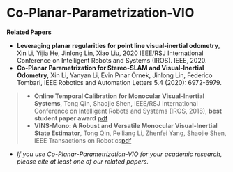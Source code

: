 # Co-Planar-Parametrization-VIO

**Related Papers**

* **Leveraging planar regularities for point line visual-inertial odometry**, Xin Li, Yijia He, Jinlong Lin, Xiao Liu, 2020 IEEE/RSJ International Conference on Intelligent Robots and Systems (IROS). IEEE, 2020.
* **Co-Planar Parametrization for Stereo-SLAM and Visual-Inertial Odometry**, Xin Li, Yanyan Li, Evin Pınar Örnek, Jinlong Lin, Federico Tombari, IEEE Robotics and Automation Letters 5.4 (2020): 6972-6979.


> * **Online Temporal Calibration for Monocular Visual-Inertial Systems**, Tong Qin, Shaojie Shen, IEEE/RSJ International Conference on Intelligent Robots and Systems (IROS, 2018), **best student paper award** [pdf](https://ieeexplore.ieee.org/abstract/document/8593603)
>* **VINS-Mono: A Robust and Versatile Monocular Visual-Inertial State Estimator**, Tong Qin, Peiliang Li, Zhenfei Yang, Shaojie Shen, IEEE Transactions on Robotics[pdf](https://ieeexplore.ieee.org/document/8421746/?arnumber=8421746&source=authoralert) 

* *If you use Co-Planar-Parametrization-VIO for your academic research, please cite at least one of our related papers.*

[comment]: <> (* [bib]&#40;https://github.com/HKUST-Aerial-Robotics/VINS-Mono/blob/master/support_files/paper_bib.txt&#41;)



[comment]: <> (# VINS-Mono)

[comment]: <> (## A Robust and Versatile Monocular Visual-Inertial State Estimator)

[comment]: <> (**11 Jan 2019**: An extension of **VINS**, which supports stereo cameras / stereo cameras + IMU / mono camera + IMU, is published at [VINS-Fusion]&#40;https://github.com/HKUST-Aerial-Robotics/VINS-Fusion&#41;)

[comment]: <> (**29 Dec 2017**: New features: Add map merge, pose graph reuse, online temporal calibration function, and support rolling shutter camera. Map reuse videos: )

[comment]: <> (<a href="https://www.youtube.com/embed/WDpH80nfZes" target="_blank"><img src="http://img.youtube.com/vi/WDpH80nfZes/0.jpg" )

[comment]: <> (alt="cla" width="240" height="180" border="10" /></a>)

[comment]: <> (<a href="https://www.youtube.com/embed/eINyJHB34uU" target="_blank"><img src="http://img.youtube.com/vi/eINyJHB34uU/0.jpg" )

[comment]: <> (alt="icra" width="240" height="180" border="10" /></a>)

[comment]: <> (VINS-Mono is a real-time SLAM framework for **Monocular Visual-Inertial Systems**. It uses an optimization-based sliding window formulation for providing high-accuracy visual-inertial odometry. It features efficient IMU pre-integration with bias correction, automatic estimator initialization, online extrinsic calibration, failure detection and recovery, loop detection, and global pose graph optimization, map merge, pose graph reuse, online temporal calibration, rolling shutter support. VINS-Mono is primarily designed for state estimation and feedback control of autonomous drones, but it is also capable of providing accurate localization for AR applications. This code runs on **Linux**, and is fully integrated with **ROS**. For **iOS** mobile implementation, please go to [VINS-Mobile]&#40;https://github.com/HKUST-Aerial-Robotics/VINS-Mobile&#41;.)

[comment]: <> (**Authors:** [Tong Qin]&#40;http://www.qintonguav.com&#41;, [Peiliang Li]&#40;https://github.com/PeiliangLi&#41;, [Zhenfei Yang]&#40;https://github.com/dvorak0&#41;, and [Shaojie Shen]&#40;http://www.ece.ust.hk/ece.php/profile/facultydetail/eeshaojie&#41; from the [HUKST Aerial Robotics Group]&#40;http://uav.ust.hk/&#41;)

[comment]: <> (**Videos:**)

[comment]: <> (<a href="https://www.youtube.com/embed/mv_9snb_bKs" target="_blank"><img src="http://img.youtube.com/vi/mv_9snb_bKs/0.jpg" )

[comment]: <> (alt="euroc" width="240" height="180" border="10" /></a>)

[comment]: <> (<a href="https://www.youtube.com/embed/g_wN0Nt0VAU" target="_blank"><img src="http://img.youtube.com/vi/g_wN0Nt0VAU/0.jpg" )

[comment]: <> (alt="indoor_outdoor" width="240" height="180" border="10" /></a>)

[comment]: <> (<a href="https://www.youtube.com/embed/I4txdvGhT6I" target="_blank"><img src="http://img.youtube.com/vi/I4txdvGhT6I/0.jpg" )

[comment]: <> (alt="AR_demo" width="240" height="180" border="10" /></a>)

[comment]: <> (EuRoC dataset;                  Indoor and outdoor performance;                         AR application;)

[comment]: <> (<a href="https://www.youtube.com/embed/2zE84HqT0es" target="_blank"><img src="http://img.youtube.com/vi/2zE84HqT0es/0.jpg" )

[comment]: <> (alt="MAV platform" width="240" height="180" border="10" /></a>)

[comment]: <> (<a href="https://www.youtube.com/embed/CI01qbPWlYY" target="_blank"><img src="http://img.youtube.com/vi/CI01qbPWlYY/0.jpg" )

[comment]: <> (alt="Mobile platform" width="240" height="180" border="10" /></a>)

[comment]: <> ( MAV application;               Mobile implementation &#40;Video link for mainland China friends: [Video1]&#40;http://www.bilibili.com/video/av10813254/&#41; [Video2]&#40;http://www.bilibili.com/video/av10813205/&#41; [Video3]&#40;http://www.bilibili.com/video/av10813089/&#41; [Video4]&#40;http://www.bilibili.com/video/av10813325/&#41; [Video5]&#40;http://www.bilibili.com/video/av10813030/&#41;&#41;)

[comment]: <> (**Related Papers**)

[comment]: <> (* **Online Temporal Calibration for Monocular Visual-Inertial Systems**, Tong Qin, Shaojie Shen, IEEE/RSJ International Conference on Intelligent Robots and Systems &#40;IROS, 2018&#41;, **best student paper award** [pdf]&#40;https://ieeexplore.ieee.org/abstract/document/8593603&#41;)

[comment]: <> (* **VINS-Mono: A Robust and Versatile Monocular Visual-Inertial State Estimator**, Tong Qin, Peiliang Li, Zhenfei Yang, Shaojie Shen, IEEE Transactions on Robotics[pdf]&#40;https://ieeexplore.ieee.org/document/8421746/?arnumber=8421746&source=authoralert&#41; )

[comment]: <> (*If you use VINS-Mono for your academic research, please cite at least one of our related papers.*[bib]&#40;https://github.com/HKUST-Aerial-Robotics/VINS-Mono/blob/master/support_files/paper_bib.txt&#41;)

[comment]: <> (## 1. Prerequisites)

[comment]: <> (1.1 **Ubuntu** and **ROS**)

[comment]: <> (Ubuntu  16.04.)

[comment]: <> (ROS Kinetic. [ROS Installation]&#40;http://wiki.ros.org/ROS/Installation&#41;)

[comment]: <> (additional ROS pacakge)

[comment]: <> (```)

[comment]: <> (    sudo apt-get install ros-YOUR_DISTRO-cv-bridge ros-YOUR_DISTRO-tf ros-YOUR_DISTRO-message-filters ros-YOUR_DISTRO-image-transport)

[comment]: <> (```)


[comment]: <> (1.2. **Ceres Solver**)

[comment]: <> (Follow [Ceres Installation]&#40;http://ceres-solver.org/installation.html&#41;, remember to **make install**.)

[comment]: <> (&#40;Our testing environment: Ubuntu 16.04, ROS Kinetic, OpenCV 3.3.1, Eigen 3.3.3&#41; )

[comment]: <> (## 2. Build VINS-Mono on ROS)

[comment]: <> (Clone the repository and catkin_make:)

[comment]: <> (```)

[comment]: <> (    cd ~/catkin_ws/src)

[comment]: <> (    git clone https://github.com/HKUST-Aerial-Robotics/VINS-Mono.git)

[comment]: <> (    cd ../)

[comment]: <> (    catkin_make)

[comment]: <> (    source ~/catkin_ws/devel/setup.bash)

[comment]: <> (```)

[comment]: <> (## 3. Visual-Inertial Odometry and Pose Graph Reuse on Public datasets)

[comment]: <> (Download [EuRoC MAV Dataset]&#40;http://projects.asl.ethz.ch/datasets/doku.php?id=kmavvisualinertialdatasets&#41;. Although it contains stereo cameras, we only use one camera. The system also works with [ETH-asl cla dataset]&#40;http://robotics.ethz.ch/~asl-datasets/maplab/multi_session_mapping_CLA/bags/&#41;. We take EuRoC as the example.)

[comment]: <> (**3.1 visual-inertial odometry and loop closure**)

[comment]: <> (3.1.1 Open three terminals, launch the vins_estimator , rviz and play the bag file respectively. Take MH_01 for example)

[comment]: <> (```)

[comment]: <> (    roslaunch vins_estimator euroc.launch )

[comment]: <> (    roslaunch vins_estimator vins_rviz.launch)

[comment]: <> (    rosbag play YOUR_PATH_TO_DATASET/MH_01_easy.bag )

[comment]: <> (```)

[comment]: <> (&#40;If you fail to open vins_rviz.launch, just open an empty rviz, then load the config file: file -> Open Config-> YOUR_VINS_FOLDER/config/vins_rviz_config.rviz&#41;)

[comment]: <> (3.1.2 &#40;Optional&#41; Visualize ground truth. We write a naive benchmark publisher to help you visualize the ground truth. It uses a naive strategy to align VINS with ground truth. Just for visualization. not for quantitative comparison on academic publications.)

[comment]: <> (```)

[comment]: <> (    roslaunch benchmark_publisher publish.launch  sequence_name:=MH_05_difficult)

[comment]: <> (```)

[comment]: <> ( &#40;Green line is VINS result, red line is ground truth&#41;. )
 
[comment]: <> (3.1.3 &#40;Optional&#41; You can even run EuRoC **without extrinsic parameters** between camera and IMU. We will calibrate them online. Replace the first command with:)

[comment]: <> (```)

[comment]: <> (    roslaunch vins_estimator euroc_no_extrinsic_param.launch)

[comment]: <> (```)

[comment]: <> (**No extrinsic parameters** in that config file.  Waiting a few seconds for initial calibration. Sometimes you cannot feel any difference as the calibration is done quickly.)

[comment]: <> (**3.2 map merge**)

[comment]: <> (After playing MH_01 bag, you can continue playing MH_02 bag, MH_03 bag ... The system will merge them according to the loop closure.)

[comment]: <> (**3.3 map reuse**)

[comment]: <> (3.3.1 map save)

[comment]: <> (Set the **pose_graph_save_path** in the config file &#40;YOUR_VINS_FOLEDER/config/euroc/euroc_config.yaml&#41;. After playing MH_01 bag, input **s** in vins_estimator terminal, then **enter**. The current pose graph will be saved. )

[comment]: <> (3.3.2 map load)

[comment]: <> (Set the **load_previous_pose_graph** to 1 before doing 3.1.1. The system will load previous pose graph from **pose_graph_save_path**. Then you can play MH_02 bag. New sequence will be aligned to the previous pose graph.)

[comment]: <> (## 4. AR Demo)

[comment]: <> (4.1 Download the [bag file]&#40;https://www.dropbox.com/s/s29oygyhwmllw9k/ar_box.bag?dl=0&#41;, which is collected from HKUST Robotic Institute. For friends in mainland China, download from [bag file]&#40;https://pan.baidu.com/s/1geEyHNl&#41;.)

[comment]: <> (4.2 Open three terminals, launch the ar_demo, rviz and play the bag file respectively.)

[comment]: <> (```)

[comment]: <> (    roslaunch ar_demo 3dm_bag.launch)

[comment]: <> (    roslaunch ar_demo ar_rviz.launch)

[comment]: <> (    rosbag play YOUR_PATH_TO_DATASET/ar_box.bag )

[comment]: <> (```)

[comment]: <> (We put one 0.8m x 0.8m x 0.8m virtual box in front of your view. )

[comment]: <> (## 5. Run with your device )

[comment]: <> (Suppose you are familiar with ROS and you can get a camera and an IMU with raw metric measurements in ROS topic, you can follow these steps to set up your device. For beginners, we highly recommend you to first try out [VINS-Mobile]&#40;https://github.com/HKUST-Aerial-Robotics/VINS-Mobile&#41; if you have iOS devices since you don't need to set up anything.)

[comment]: <> (5.1 Change to your topic name in the config file. The image should exceed 20Hz and IMU should exceed 100Hz. Both image and IMU should have the accurate time stamp. IMU should contain absolute acceleration values including gravity.)

[comment]: <> (5.2 Camera calibration:)

[comment]: <> (We support the [pinhole model]&#40;http://docs.opencv.org/2.4.8/modules/calib3d/doc/camera_calibration_and_3d_reconstruction.html&#41; and the [MEI model]&#40;http://www.robots.ox.ac.uk/~cmei/articles/single_viewpoint_calib_mei_07.pdf&#41;. You can calibrate your camera with any tools you like. Just write the parameters in the config file in the right format. If you use rolling shutter camera, please carefully calibrate your camera, making sure the reprojection error is less than 0.5 pixel.)

[comment]: <> (5.3 **Camera-Imu extrinsic parameters**:)

[comment]: <> (If you have seen the config files for EuRoC and AR demos, you can find that we can estimate and refine them online. If you familiar with transformation, you can figure out the rotation and position by your eyes or via hand measurements. Then write these values into config as the initial guess. Our estimator will refine extrinsic parameters online. If you don't know anything about the camera-IMU transformation, just ignore the extrinsic parameters and set the **estimate_extrinsic** to **2**, and rotate your device set at the beginning for a few seconds. When the system works successfully, we will save the calibration result. you can use these result as initial values for next time. An example of how to set the extrinsic parameters is in[extrinsic_parameter_example]&#40;https://github.com/HKUST-Aerial-Robotics/VINS-Mono/blob/master/config/extrinsic_parameter_example.pdf&#41;)

[comment]: <> (5.4 **Temporal calibration**:)

[comment]: <> (Most self-made visual-inertial sensor sets are unsynchronized. You can set **estimate_td** to 1 to online estimate the time offset between your camera and IMU.  )

[comment]: <> (5.5 **Rolling shutter**:)

[comment]: <> (For rolling shutter camera &#40;carefully calibrated, reprojection error under 0.5 pixel&#41;, set **rolling_shutter** to 1. Also, you should set rolling shutter readout time **rolling_shutter_tr**, which is from sensor datasheet&#40;usually 0-0.05s, not exposure time&#41;. Don't try web camera, the web camera is so awful.)

[comment]: <> (5.6 Other parameter settings: Details are included in the config file.)

[comment]: <> (5.7 Performance on different devices: )

[comment]: <> (&#40;global shutter camera + synchronized high-end IMU, e.g. VI-Sensor&#41; > &#40;global shutter camera + synchronized low-end IMU&#41; > &#40;global camera + unsync high frequency IMU&#41; > &#40;global camera + unsync low frequency IMU&#41; > &#40;rolling camera + unsync low frequency IMU&#41;. )

[comment]: <> (## 6. Docker Support)

[comment]: <> (To further facilitate the building process, we add docker in our code. Docker environment is like a sandbox, thus makes our code environment-independent. To run with docker, first make sure [ros]&#40;http://wiki.ros.org/ROS/Installation&#41; and [docker]&#40;https://docs.docker.com/install/linux/docker-ce/ubuntu/&#41; are installed on your machine. Then add your account to `docker` group by `sudo usermod -aG docker $YOUR_USER_NAME`. **Relaunch the terminal or logout and re-login if you get `Permission denied` error**, type:)

[comment]: <> (```)

[comment]: <> (cd ~/catkin_ws/src/VINS-Mono/docker)

[comment]: <> (make build)

[comment]: <> (./run.sh LAUNCH_FILE_NAME   # ./run.sh euroc.launch)

[comment]: <> (```)

[comment]: <> (Note that the docker building process may take a while depends on your network and machine. After VINS-Mono successfully started, open another terminal and play your bag file, then you should be able to see the result. If you need modify the code, simply run `./run.sh LAUNCH_FILE_NAME` after your changes.)


[comment]: <> (## 7. Acknowledgements)

[comment]: <> (We use [ceres solver]&#40;http://ceres-solver.org/&#41; for non-linear optimization and [DBoW2]&#40;https://github.com/dorian3d/DBoW2&#41; for loop detection, and a generic [camera model]&#40;https://github.com/hengli/camodocal&#41;.)

[comment]: <> (## 8. Licence)

[comment]: <> (The source code is released under [GPLv3]&#40;http://www.gnu.org/licenses/&#41; license.)

[comment]: <> (We are still working on improving the code reliability. For any technical issues, please contact Tong QIN <tong.qinATconnect.ust.hk> or Peiliang LI <pliapATconnect.ust.hk>.)

[comment]: <> (For commercial inquiries, please contact Shaojie SHEN <eeshaojieATust.hk>)
